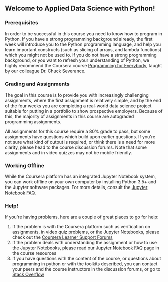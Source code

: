## Welcome to Applied Data Science with Python!
### Prerequisites
In order to be successful in this course you need to know how to program in Python. If you have a strong programming background already, the first week will introduce you to the Python programming language, and help you learn important constructs (such as slicing of arrays, and lambda functions) which you might not be used to. If you do not have a strong programming background, or you want to refresh your understanding of Python, we highly recommend the Coursera course [Programming for Everybody](https://www.coursera.org/learn/python), taught by our colleague Dr. Chuck Severance.

### Grading and Assignments
The goal in this course is to provide you with increasingly challenging assignments, where the first assignment is relatively simple, and by the end of the four weeks you are completing a real-world data science project suitable for putting in a portfolio to show prospective employers. Because of this, the majority of assignments in this course are autograded programming assignments.

All assignments for this course require a 80% grade to pass, but some assignments have questions which build upon earlier questions. If you're not sure what kind of output is required, or think there is a need for more clarity, please head to the course discussion forums. Note that some assignments and in video quizzes may not be mobile friendly.

### Working Offline
While the Coursera platform has an integrated Jupyter Notebook system, you can work offline on your own computer by installing Python 3.5+ and the Jupyter software packages. For more details, consult the [Jupyter Notebook FAQ](https://www.coursera.org/learn/python-data-analysis/resources/0dhYG).

### Help!
If you're having problems, here are a couple of great places to go for help:

1. If the problem is with the Coursera platform such as verification on assignments, in video quiz problems, or the Jupyter Notebooks, please check out the [Coursera Learner Support Forums](https://learner.coursera.help/hc/en-us)
2. If the problem deals with understanding the assignment or how to use the Jupyter Notebooks, please read our [Jupyter Notebook FAQ](https://www.coursera.org/learn/python-data-analysis/resources/0dhYG) page in the course resources
3. If you have questions with the content of the course, or questions about programming in python or with the toolkits described, you can contact your peers and the course instructors in the discussion forums, or go to [Stack Overflow](https://stackoverflow.com/questions/tagged/python)
